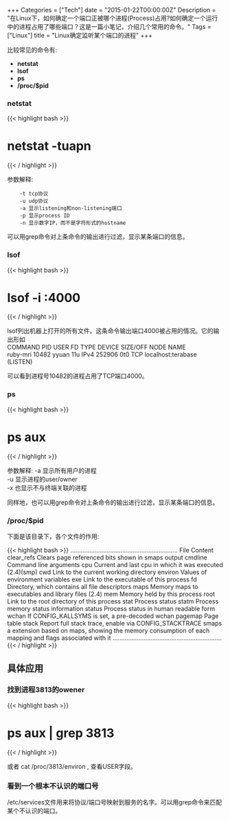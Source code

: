 +++
Categories = ["Tech"]
date = "2015-01-22T00:00:00Z"
Description = "在Linux下，如何确定一个端口正被哪个进程(Process)占用?如何确定一个运行中的进程占用了哪些端口？这是一篇小笔记，介绍几个常用的命令。"
Tags = ["Linux"]
title = "Linux确定监听某个端口的进程"
+++

比较常见的命令有:  

- **netstat**  
- **lsof**   
- **ps**
- **/proc/$pid**   

### netstat
{{< highlight bash >}}
# netstat -tuapn
{{< / highlight >}}

参数解释:    

		-t tcp协议   
		-u udp协议   
		-a 显示listening和non-listening端口   
		-p 显示process ID  
		-n 显示数字IP，而不是字符形式的hostname   

可以用grep命令对上条命令的输出进行过滤，显示某条端口的信息。   

### lsof
{{< highlight bash >}}
# lsof -i :4000
{{< / highlight >}}

lsof列出机器上打开的所有文件。这条命令输出端口4000被占用的情况。它的输出形如   
		COMMAND    PID  USER   FD   TYPE DEVICE SIZE/OFF NODE NAME    
		ruby-mri 10482 yyuan   11u  IPv4 252906      0t0  TCP localhost:terabase (LISTEN)

可以看到进程号10482的进程占用了TCP端口4000。    

### ps
{{< highlight bash >}}
# ps aux
{{< / highlight >}}

参数解释:
		-a 显示所有用户的进程  
		-u 显示进程的user/owner  
		-x 也显示不与终端关联的进程   

同样地，也可以用grep命令对上条命令的输出进行过滤，显示某条端口的信息。   

### /proc/$pid
下面是该目录下，各个文件的作用:   

{{< highlight bash >}}
..............................................................
File		Content
clear_refs	Clears page referenced bits shown in smaps output
cmdline		Command line arguments
cpu			Current and last cpu in which it was executed	(2.4)(smp)
cwd			Link to the current working directory
environ		Values of environment variables
exe			Link to the executable of this process
fd			Directory, which contains all file descriptors
maps		Memory maps to executables and library files	(2.4)
mem			Memory held by this process
root		Link to the root directory of this process
stat		Process status
statm		Process memory status information
status		Process status in human readable form
wchan		If CONFIG_KALLSYMS is set, a pre-decoded wchan
pagemap		Page table
stack		Report full stack trace, enable via CONFIG_STACKTRACE
smaps		a extension based on maps, showing the memory consumption of
each 		mapping and flags associated with it
...............................................................
{{< / highlight >}}

## 具体应用
### 找到进程3813的owener
{{< highlight bash >}}
# ps aux | grep 3813
{{< / highlight >}}

或者 cat /proc/3813/environ , 查看USER字段。   

### 看到一个根本不认识的端口号
/etc/services文件用来将协议/端口号映射到服务的名字。可以用grep命令来匹配某个不认识的端口。
